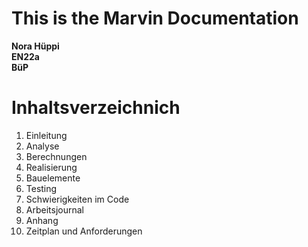 # **This is the Marvin Documentation**  
**Nora Hüppi**  
**EN22a**  
**BüP**  
  
  
  
  
  
  
  
  
  
  
  
  
  
  
  
  
  
  
  
  
# Inhaltsverzeichnich
1. Einleitung
2. Analyse
3. Berechnungen
4. Realisierung
5. Bauelemente
6. Testing
7. Schwierigkeiten im Code
8. Arbeitsjournal
9. Anhang
10. Zeitplan und Anforderungen
